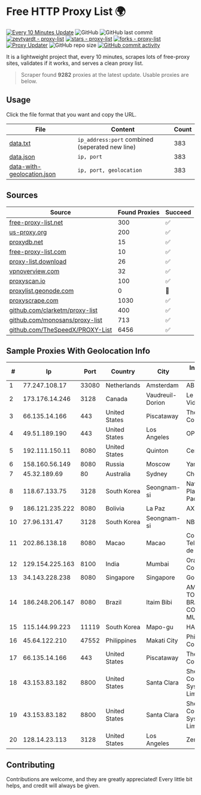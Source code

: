 
# Free HTTP Proxy List 🌍

[![Every 10 Minutes Update](https://github.com/mertguvencli/http-proxy-list/actions/workflows/main.yml/badge.svg?branch=main)](https://github.com/mertguvencli/http-proxy-list/actions/workflows/main.yml)
![GitHub](https://img.shields.io/github/license/mertguvencli/http-proxy-list)
![GitHub last commit](https://img.shields.io/github/last-commit/mertguvencli/http-proxy-list)
[![zevtyardt - proxy-list](https://img.shields.io/static/v1?label=zevtyardt&message=proxy-list&color=blue&logo=github)](https://github.com/zevtyardt/proxy-list "Go to GitHub repo")
[![stars - proxy-list](https://img.shields.io/github/stars/zevtyardt/proxy-list?style=social)](https://github.com/zevtyardt/proxy-list)
[![forks - proxy-list](https://img.shields.io/github/forks/zevtyardt/proxy-list?style=social)](https://github.com/zevtyardt/proxy-list)
[![Proxy Updater](https://github.com/zevtyardt/proxy-list/workflows/Proxy%20Updater/badge.svg)](https://github.com/zevtyardt/proxy-list/actions?query=workflow:"Proxy+Updater")
![GitHub repo size](https://img.shields.io/github/repo-size/zevtyardt/proxy-list)
[![GitHub commit activity](https://img.shields.io/github/commit-activity/m/zevtyardt/proxy-list?logo=commits)](https://github.com/zevtyardt/proxy-list/commits/main)

It is a lightweight project that, every 10 minutes, scrapes lots of free-proxy sites, validates if it works, and serves a clean proxy list.

> Scraper found **9282** proxies at the latest update. Usable proxies are below.

## Usage

Click the file format that you want and copy the URL.

|File|Content|Count|
|----|-------|-----|
|[data.txt](https://raw.githubusercontent.com/mertguvencli/http-proxy-list/main/proxy-list/data.txt)|`ip_address:port` combined (seperated new line)|383|
|[data.json](https://raw.githubusercontent.com/mertguvencli/http-proxy-list/main/proxy-list/data.json)|`ip, port`|383|
|[data-with-geolocation.json](https://raw.githubusercontent.com/mertguvencli/http-proxy-list/main/proxy-list/data-with-geolocation.json)|`ip, port, geolocation`|383|

## Sources

|Source|Found Proxies|Succeed|
|------|-------------|-------|
|[free-proxy-list.net](https://free-proxy-list.net)|300|✅|
|[us-proxy.org](https://www.us-proxy.org)|200|✅|
|[proxydb.net](http://proxydb.net)|15|✅|
|[free-proxy-list.com](https://free-proxy-list.com/?page=&port=&type%5B%5D=http&type%5B%5D=https&up_time=0&search=Search)|10|✅|
|[proxy-list.download](https://www.proxy-list.download/HTTP)|26|✅|
|[vpnoverview.com](https://vpnoverview.com/privacy/anonymous-browsing/free-proxy-servers)|32|✅|
|[proxyscan.io](https://www.proxyscan.io)|100|✅|
|[proxylist.geonode.com](https://proxylist.geonode.com/api/proxy-list?limit=300&page=1&sort_by=lastChecked&sort_type=desc&protocols=http,https)|0|🚫|
|[proxyscrape.com](https://api.proxyscrape.com/v2/?request=displayproxies&protocol=http&timeout=10000&country=all&ssl=all&anonymity=all)|1030|✅|
|[github.com/clarketm/proxy-list](https://raw.githubusercontent.com/clarketm/proxy-list/master/proxy-list-raw.txt)|400|✅|
|[github.com/monosans/proxy-list](https://raw.githubusercontent.com/monosans/proxy-list/main/proxies/http.txt)|713|✅|
|[github.com/TheSpeedX/PROXY-List](https://raw.githubusercontent.com/TheSpeedX/PROXY-List/master/http.txt)|6456|✅|


## Sample Proxies With Geolocation Info

|#|Ip|Port|Country|City|Internet Service Provider|
|-|--|----|-------|----|-------------------------|
|1|77.247.108.17|33080|Netherlands|Amsterdam|ABC Consultancy|
|2|173.176.14.246|3128|Canada|Vaudreuil-Dorion|Le Groupe Videotron Ltee|
|3|66.135.14.166|443|United States|Piscataway|The Constant Company, LLC|
|4|49.51.189.190|443|United States|Los Angeles|OPHL|
|5|192.111.150.11|8080|United States|Quinton|Centrilogic|
|6|158.160.56.149|8080|Russia|Moscow|Yandex.Cloud LLC|
|7|45.32.189.69|80|Australia|Sydney|Choopa|
|8|118.67.133.75|3128|South Korea|Seongnam-si|Naver Business Platform Asia Pacific Pte. Ltd.|
|9|186.121.235.222|8080|Bolivia|La Paz|AXS Bolivia S. A.|
|10|27.96.131.47|3128|South Korea|Seongnam-si|NBP|
|11|202.86.138.18|8080|Macao|Macao|Companhia de Telecomunicacoes de Macau|
|12|129.154.225.163|8100|India|Mumbai|Oracle Corporation|
|13|34.143.228.238|8080|Singapore|Singapore|Google LLC|
|14|186.248.206.147|8080|Brazil|Itaim Bibi|AMERICAN TOWER DO BRASIL-COMUNICAÇÂO MULTIMÍDIA LT|
|15|115.144.99.223|11119|South Korea|Mapo-gu|HAIonNet|
|16|45.64.122.210|47552|Philippines|Makati City|PhilCom Corporation|
|17|66.135.14.166|443|United States|Piscataway|The Constant Company, LLC|
|18|43.153.83.182|8800|United States|Santa Clara|Shenzhen Tencent Computer Systems Company Limited|
|19|43.153.83.182|8800|United States|Santa Clara|Shenzhen Tencent Computer Systems Company Limited|
|20|128.14.23.113|3128|United States|Los Angeles|Zenlayer Inc|



## Contributing

Contributions are welcome, and they are greatly appreciated! Every
little bit helps, and credit will always be given.

